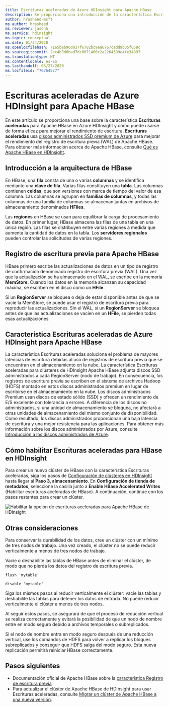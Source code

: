 ```yaml
---
title: Escrituras aceleradas de Azure HDInsight para Apache HBase
description: Se proporciona una introducción de la característica Escrituras aceleradas de Azure HDInsight, que usa discos administrados premium para mejorar el rendimiento del registro de escritura previa de Apache HBase.
author: hrasheed-msft
ms.author: hrasheed
ms.reviewer: jasonh
ms.service: hdinsight
ms.topic: conceptual
ms.date: 01/24/2020
ms.openlocfilehash: 7165bab96d037f6782bc9aa6767cadd9b35f058c
ms.sourcegitcommit: 2ec4b3d0bad7dc0071400c2a2264399e4fe34897
ms.translationtype: HT
ms.contentlocale: es-ES
ms.lasthandoff: 03/27/2020
ms.locfileid: "76764577"
---
```

# <a name="azure-hdinsight-accelerated-writes-for-apache-hbase"></a>Escrituras aceleradas de Azure HDInsight para Apache HBase

En este artículo se proporciona una base sobre la característica **Escrituras aceleradas** para Apache HBase en Azure HDInsight y cómo puede usarse de forma eficaz para mejorar el rendimiento de escritura. **Escrituras aceleradas** usa [discos administrados SSD premium de Azure](../../virtual-machines/linux/disks-types.md#premium-ssd) para mejorar el rendimiento del registro de escritura previa (WAL) de Apache HBase. Para obtener más información acerca de Apache HBase, consulte [Qué es Apache HBase en HDInsight](apache-hbase-overview.md).

## <a name="overview-of-hbase-architecture"></a>Introducción a la arquitectura de HBase

En HBase, una **fila** consta de una o varias **columnas** y se identifica mediante una **clave de fila**. Varias filas constituyen una **tabla**. Las columnas contienen **celdas**, que son versiones con marca de tiempo del valor de esa columna. Las columnas se agrupan en **familias de columnas**, y todas las columnas de una familia de columnas se almacenan juntas en archivos de almacenamiento denominados **HFiles**.

Las **regiones** en HBase se usan para equilibrar la carga de procesamiento de datos. En primer lugar, HBase almacena las filas de una tabla en una única región. Las filas se distribuyen entre varias regiones a medida que aumenta la cantidad de datos en la tabla. Los **servidores regionales** pueden controlar las solicitudes de varias regiones.

## <a name="write-ahead-log-for-apache-hbase"></a>Registro de escritura previa para Apache HBase

HBase primero escribe las actualizaciones de datos en un tipo de registro de confirmación denominado registro de escritura previa (WAL). Una vez que la actualización se ha almacenado en el WAL, se escribe en la memoria **MemStore**. Cuando los datos en la memoria alcanzan su capacidad máxima, se escriben en el disco como un **HFile**.

Si un **RegionServer** se bloquea o deja de estar disponible antes de que se vacíe la MemStore, se puede usar el registro de escritura previa para reproducir las actualizaciones. Sin el WAL, si un **RegionServer** se bloquea antes de que las actualizaciones se vacíen en un **HFile**, se pierden todas esas actualizaciones.

## <a name="accelerated-writes-feature-in-azure-hdinsight-for-apache-hbase"></a>Característica Escrituras aceleradas de Azure HDInsight para Apache HBase

La característica Escrituras aceleradas soluciona el problema de mayores latencias de escritura debidas al uso de registros de escritura previa que se encuentran en el almacenamiento en la nube.  La característica Escrituras aceleradas para clústeres de HDInsight Apache HBase adjunta discos SSD administrados a cada RegionServer (nodo de trabajo). En consecuencia, los registros de escritura previa se escriben en el sistema de archivos Hadoop (HDFS) montado en estos discos administrados premium en lugar de escribirse en el almacenamiento en la nube.  Los discos administrados Premium usan discos de estado sólido (SSD) y ofrecen un rendimiento de E/S excelente con tolerancia a errores.  A diferencia de los discos no administrados, si una unidad de almacenamiento se bloquea, no afectará a otras unidades de almacenamiento del mismo conjunto de disponibilidad.  Como resultado, los discos administrados proporcionan una baja latencia de escritura y una mejor resistencia para las aplicaciones. Para obtener más información sobre los discos administrados por Azure, consulte [Introducción a los discos administrados de Azure](../../virtual-machines/windows/managed-disks-overview.md).

## <a name="how-to-enable-accelerated-writes-for-hbase-in-hdinsight"></a>Cómo habilitar Escrituras aceleradas para HBase en HDInsight

Para crear un nuevo clúster de HBase con la característica Escrituras aceleradas, siga los pasos de [Configuración de clústeres en HDInsight](../hdinsight-hadoop-provision-linux-clusters.md) hasta llegar al **Paso 3, almacenamiento**. En **Configuración de tienda de metadatos**, seleccione la casilla junto a **Enable HBase Accelerated Writes** (Habilitar escrituras aceleradas de HBase). A continuación, continúe con los pasos restantes para crear un clúster.

![Habilitar la opción de escrituras aceleradas para Apache HBase de HDInsight](./media/apache-hbase-accelerated-writes/azure-portal-cluster-storage-hbase.png)

## <a name="other-considerations"></a>Otras consideraciones

Para conservar la durabilidad de los datos, cree un clúster con un mínimo de tres nodos de trabajo. Una vez creado, el clúster no se puede reducir verticalmente a menos de tres nodos de trabajo.

Vacíe o deshabilite las tablas de HBase antes de eliminar el clúster, de modo que no pierda los datos del registro de escritura previa.

```
flush 'mytable'
```

```
disable 'mytable'
```

Siga los mismos pasos al reducir verticalmente el clúster: vacíe las tablas y deshabilite las tablas para detener los datos de entrada. No puede reducir verticalmente el clúster a menos de tres nodos.

Al seguir estos pasos, se asegurará de que el proceso de reducción vertical se realiza correctamente y evitará la posibilidad de que un nodo de nombre entre en modo seguro debido a archivos temporales o subreplicados.

Si el nodo de nombre entra en modo seguro después de una reducción vertical, use los comandos de HDFS para volver a replicar los bloques subreplicados y conseguir que HDFS salga del modo seguro. Esta nueva replicación permitirá reiniciar HBase correctamente.

## <a name="next-steps"></a>Pasos siguientes

* Documentación oficial de Apache HBase sobre la [característica Registro de escritura previa](https://hbase.apache.org/book.html#wal)
* Para actualizar el clúster de Apache HBase de HDInsight para usar Escrituras aceleradas, consulte [Migrar un clúster de Apache HBase a una nueva versión](apache-hbase-migrate-new-version.md).
